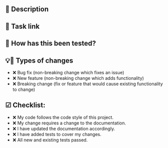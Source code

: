 ## 📝 Description

<!--- Describe your changes in detail -->

## 🔗 Task link

<!--- Include the task url -->

## 🔨 How has this been tested?

<!--- Please describe in detail how you tested your changes. -->
<!--- Include details of your testing environment, and the tests you ran to -->
<!--- see how your change affects other areas of the code, etc. -->

## 💡🐞 Types of changes

<!--- What types of changes does your code introduce? Put an ✅ instead of ❌ if apply. -->

- ❌ Bug fix (non-breaking change which fixes an issue)
- ❌ New feature (non-breaking change which adds functionality)
- ❌ Breaking change (fix or feature that would cause existing functionality to change)

## ☑ Checklist:

<!--- Go over all the following points, and put an ✅ instead of ❌ in all the boxes that apply. -->
<!--- If you're unsure about any of these, don't hesitate to ask. We're here to help! -->

- ❌ My code follows the code style of this project.
- ❌ My change requires a change to the documentation.
- ❌ I have updated the documentation accordingly.
- ❌ I have added tests to cover my changes.
- ❌ All new and existing tests passed.